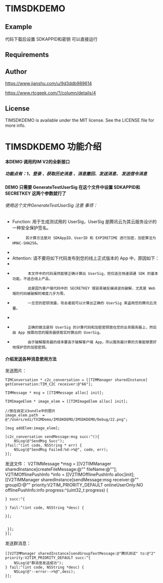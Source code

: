 # TIMSDKDEMO


## Example

代码下载后设置 SDKAPPID和密钥 可以直接运行
## Requirements

## Author

https://www.jianshu.com/u/9d3ddb989614

https://www.rtcgeek.com/?/column/details/4

## License

TIMSDKDEMO is available under the MIT license. See the LICENSE file for more info.

# TIMSDKDEMO 功能介绍

#### 本DEMO 调用的IM V2的全新接口

##### 功能点有：1、登录 、获取历史消息 、消息撤回、发送消息、 发送信令消息

#### DEMO 只需要 GenerateTestUserSig 在这个文件中设置 SDKAPPID和 SECRETKEY 这两个参数就行了

###### 使用这个文件GenerateTestUserSig 注意 事项：
*  Function: 用于生成测试用的 UserSig，UserSig 是腾讯云为其云服务设计的一种安全保护签名。
*           其计算方法是对 SDKAppID、UserID 和 EXPIRETIME 进行加密，加密算法为 HMAC-SHA256。
*
* Attention: 请不要将如下代码发布到您的线上正式版本的 App 中，原因如下：
*
*            本文件中的代码虽然能够正确计算出 UserSig，但仅适合快速调通 SDK 的基本功能，不适合线上产品，
*            这是因为客户端代码中的 SECRETKEY 很容易被反编译逆向破解，尤其是 Web 端的代码被破解的难度几乎为零。
*            一旦您的密钥泄露，攻击者就可以计算出正确的 UserSig 来盗用您的腾讯云流量。
*
*            正确的做法是将 UserSig 的计算代码和加密密钥放在您的业务服务器上，然后由 App 按需向您的服务器获取实时算出的 UserSig。
*            由于破解服务器的成本要高于破解客户端 App，所以服务器计算的方案能够更好地保护您的加密密钥。


#### 介绍发送各种消息使用方法

发送图片：
   
    TIMConversation * c2c_conversation = [[TIMManager sharedInstance] getConversation:TIM_C2C receiver:@"66"];
    
    TIMMessage * msg = [[TIMMessage alloc] init];
    
    TIMImageElem * image_elem = [[TIMImageElem alloc] init];
    
    //放在自定义bundle中的图片
    image_elem.path  = @"/Users/edz/TXIMDemo/IMSDKDEMO/IMSDKDEMO/Debug/22.png";
    
    [msg addElem:image_elem];
    
    [c2c_conversation sendMessage:msg succ:^(){
        NSLog(@"SendMsg Succ");
    }fail:^(int code, NSString * err) {
        NSLog(@"SendMsg Failed:%d->%@", code, err);
    }];
    
发送文件：
    V2TIMMessage *msg = [[V2TIMManager sharedInstance]createFileMessage:@"" fileName:@""];
    V2TIMOfflinePushInfo *info = [[V2TIMOfflinePushInfo alloc]init];
    [[V2TIMManager sharedInstance]sendMessage:msg receiver:@"" groupID:@"" priority:V2TIM_PRIORITY_DEFAULT onlineUserOnly:NO offlinePushInfo:info progress:^(uint32_t progress) {
        
    } succ:^{
        
    } fail:^(int code, NSString *desc) {
        
    }];
    
    
     }];
    }];
发送群消息：

    [[V2TIMManager sharedInstance]sendGroupTextMessage:@"腾讯测试" to:@"2" priority:V2TIM_PRIORITY_DEFAULT succ:^{
        NSLog(@"群消息发送成功");
    } fail:^(int code, NSString *desc) {
        NSLog(@"--error-->%@",desc);
    }];


